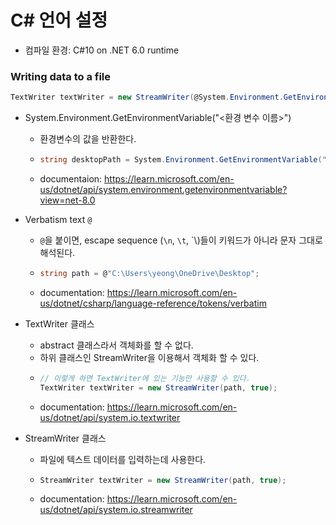 # C# 언어 설정

- 컴파일 환경: C#10 on .NET 6.0 runtime

### Writing data to a file
```C#
TextWriter textWriter = new StreamWriter(@System.Environment.GetEnvironmentVariable("OUTPUT_PATH"), true);
```

- System.Environment.GetEnvironmentVariable("<환경 변수 이름>")
  - 환경변수의 값을 반환한다.
  - ```C#
    string desktopPath = System.Environment.GetEnvironmentVariable("Desktop");
    ```
  -  documentaion: https://learn.microsoft.com/en-us/dotnet/api/system.environment.getenvironmentvariable?view=net-8.0

- Verbatism text `@`
  - `@`을 붙이면, escape sequence (`\n`, `\t`, `\\)들이 키워드가 아니라 문자 그대로 해석된다.
  - ```C#
    string path = @"C:\Users\yeong\OneDrive\Desktop";
    ```
  - documentation: https://learn.microsoft.com/en-us/dotnet/csharp/language-reference/tokens/verbatim


- TextWriter 클래스
  - abstract 클래스라서 객체화를 할 수 없다.
  - 하위 클래스인 StreamWriter을 이용해서 객체화 할 수 있다.
  - ```C#
    // 이렇게 하면 TextWriter에 있는 기능만 사용할 수 있다.
    TextWriter textWriter = new StreamWriter(path, true);
    ```
  - documentation: https://learn.microsoft.com/en-us/dotnet/api/system.io.textwriter

- StreamWriter 클래스
  - 파일에 텍스트 데이터를 입력하는데 사용한다.
  - ```C#
    StreamWriter textWriter = new StreamWriter(path, true);
    ```
  - documentation: https://learn.microsoft.com/en-us/dotnet/api/system.io.streamwriter
